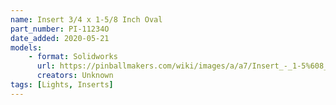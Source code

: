 ```yaml
---
name: Insert 3/4 x 1-5/8 Inch Oval 
part_number: PI-11234O
date_added: 2020-05-21
models:
    - format: Solidworks
      url: https://pinballmakers.com/wiki/images/a/a7/Insert_-_1-5%608_inch_OVAL_PI-11234--OGT.SLDPRT
      creators: Unknown
tags: [Lights, Inserts]
---
```

